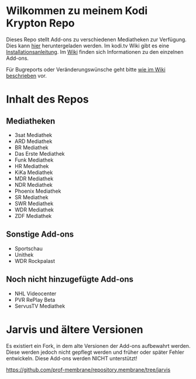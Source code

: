 # Wilkommen zu meinem Kodi Krypton Repo

Dieses Repo stellt Add-ons zu verschiedenen Mediatheken zur Verfügung. Dies kann [hier](https://github.com/prof-membrane/repository.membrane/raw/master/repository.membrane.zip) heruntergeladen werden. Im kodi.tv Wiki gibt es eine [Installationsanleitung](http://kodi.wiki/view/HOW-TO:Install_add-ons_from_zip_files). Im [Wiki](https://github.com/prof-membrane/repository.membrane/wiki) finden sich Informationen zu den einzelnen Add-ons. 

Für Bugreports oder Veränderungswünsche geht bitte [wie im Wiki beschrieben](https://github.com/prof-membrane/repository.membrane/wiki/Wie-Bugs-und-Featurerequests-zu-%C3%BCbermitteln-sind) vor.

# Inhalt des Repos

## Mediatheken
- 3sat Mediathek
- ARD Mediathek
- BR Mediathek
- Das Erste Mediathek
- Funk Mediathek
- HR Mediathek
- KiKa Mediathek
- MDR Mediathek
- NDR Mediathek
- Phoenix Mediathek
- SR Mediathek
- SWR Mediathek
- WDR Mediathek
- ZDF Mediathek

## Sonstige Add-ons
- Sportschau
- Unithek
- WDR Rockpalast

## Noch nicht hinzugefügte Add-ons
- NHL Videocenter
- PVR RePlay Beta
- ServusTV Mediathek


# Jarvis und ältere Versionen
Es existiert ein Fork, in dem alte Versionen der Add-ons aufbewahrt werden. Diese werden jedoch nicht gepflegt werden und früher oder später Fehler entwickeln. Diese Add-ons werden NICHT unterstützt!

https://github.com/prof-membrane/repository.membrane/tree/jarvis